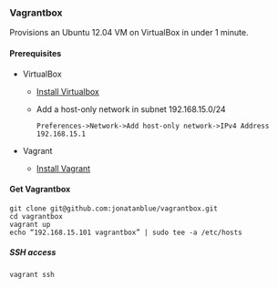 ### Vagrantbox

Provisions an Ubuntu 12.04 VM on VirtualBox in under 1 minute.

#### Prerequisites

- VirtualBox

    - [Install Virtualbox](http://virtualbox.org/wiki/Downloads)


    - Add a host-only network in subnet 192.168.15.0/24

        ``Preferences->Network->Add host-only network->IPv4 Address 192.168.15.1``

- Vagrant
    
    - [Install Vagrant](http://docs.vagrantup.com/v2/installation/)

#### Get Vagrantbox 

    git clone git@github.com:jonatanblue/vagrantbox.git
    cd vagrantbox 
    vagrant up
    echo “192.168.15.101 vagrantbox” | sudo tee -a /etc/hosts

##### SSH access

    vagrant ssh 

